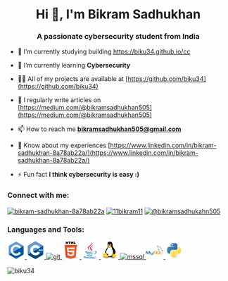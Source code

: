 <h1 align="center">Hi 👋, I'm Bikram Sadhukhan</h1>
<h3 align="center">A passionate cybersecurity student from India</h3>

- 🔭 I’m currently studying building https://biku34.github.io/cc
  
- 🌱 I’m currently learning **Cybersecurity**

- 👨‍💻 All of my projects are available at [https://github.com/biku34](https://github.com/biku34)

- 📝 I regularly write articles on [https://medium.com/@bikramsadhukhan505](https://medium.com/@bikramsadhukhan505)

- 📫 How to reach me **bikramsadhukhan505@gmail.com**

- 📄 Know about my experiences [https://www.linkedin.com/in/bikram-sadhukhan-8a78ab22a/](https://www.linkedin.com/in/bikram-sadhukhan-8a78ab22a/)

- ⚡ Fun fact **I think cybersecurity is easy :)**

<h3 align="left">Connect with me:</h3>
<p align="left">
<a href="https://linkedin.com/in/bikram-sadhukhan-8a78ab22a" target="blank"><img align="center" src="https://raw.githubusercontent.com/rahuldkjain/github-profile-readme-generator/master/src/images/icons/Social/linked-in-alt.svg" alt="bikram-sadhukhan-8a78ab22a" height="30" width="40" /></a>
<a href="https://instagram.com/11bikram11" target="blank"><img align="center" src="https://raw.githubusercontent.com/rahuldkjain/github-profile-readme-generator/master/src/images/icons/Social/instagram.svg" alt="11bikram11" height="30" width="40" /></a>
<a href="https://medium.com/@bikramsadhukahn505" target="blank"><img align="center" src="https://raw.githubusercontent.com/rahuldkjain/github-profile-readme-generator/master/src/images/icons/Social/medium.svg" alt="@bikramsadhukahn505" height="30" width="40" /></a>
</p>

<h3 align="left">Languages and Tools:</h3>
<p align="left"> <a href="https://www.cprogramming.com/" target="_blank" rel="noreferrer"> <img src="https://raw.githubusercontent.com/devicons/devicon/master/icons/c/c-original.svg" alt="c" width="40" height="40"/> </a> <a href="https://www.w3schools.com/cpp/" target="_blank" rel="noreferrer"> <img src="https://raw.githubusercontent.com/devicons/devicon/master/icons/cplusplus/cplusplus-original.svg" alt="cplusplus" width="40" height="40"/> </a> <a href="https://git-scm.com/" target="_blank" rel="noreferrer"> <img src="https://www.vectorlogo.zone/logos/git-scm/git-scm-icon.svg" alt="git" width="40" height="40"/> </a> <a href="https://www.w3.org/html/" target="_blank" rel="noreferrer"> <img src="https://raw.githubusercontent.com/devicons/devicon/master/icons/html5/html5-original-wordmark.svg" alt="html5" width="40" height="40"/> </a> <a href="https://www.java.com" target="_blank" rel="noreferrer"> <img src="https://raw.githubusercontent.com/devicons/devicon/master/icons/java/java-original.svg" alt="java" width="40" height="40"/> </a> <a href="https://www.linux.org/" target="_blank" rel="noreferrer"> <img src="https://raw.githubusercontent.com/devicons/devicon/master/icons/linux/linux-original.svg" alt="linux" width="40" height="40"/> </a> <a href="https://www.microsoft.com/en-us/sql-server" target="_blank" rel="noreferrer"> <img src="https://www.svgrepo.com/show/303229/microsoft-sql-server-logo.svg" alt="mssql" width="40" height="40"/> </a> <a href="https://www.mysql.com/" target="_blank" rel="noreferrer"> <img src="https://raw.githubusercontent.com/devicons/devicon/master/icons/mysql/mysql-original-wordmark.svg" alt="mysql" width="40" height="40"/> </a> <a href="https://www.python.org" target="_blank" rel="noreferrer"> <img src="https://raw.githubusercontent.com/devicons/devicon/master/icons/python/python-original.svg" alt="python" width="40" height="40"/> </a> </p>

<p><img align="center" src="https://github-readme-stats.vercel.app/api/top-langs?username=biku34&show_icons=true&locale=en&layout=compact" alt="biku34" /></p>
